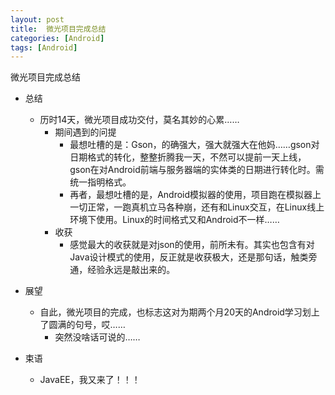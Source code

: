 ```yaml
---
layout: post
title:  微光项目完成总结
categories: [Android]
tags: [Android]
---
```

微光项目完成总结

<!--more-->

   - 总结
      - 历时14天，微光项目成功交付，莫名其妙的心累……
           - 期间遇到的问提
               - 最想吐槽的是：Gson，的确强大，强大就强大在他妈……gson对日期格式的转化，整整折腾我一天，不然可以提前一天上线，gson在对Android前端与服务器端的实体类的日期进行转化时。需统一指明格式。
               - 再者，最想吐槽的是，Android模拟器的使用，项目跑在模拟器上一切正常，一跑真机立马各种崩，还有和Linux交互，在Linux线上环境下使用。Linux的时间格式又和Android不一样……
          - 收获
              - 感觉最大的收获就是对json的使用，前所未有。其实也包含有对Java设计模式的使用，反正就是收获极大，还是那句话，触类旁通，经验永远是敲出来的。

- 展望
   - 自此，微光项目的完成，也标志这对为期两个月20天的Android学习划上了圆满的句号，哎……
     - 突然没啥话可说的……
- 束语
     - JavaEE，我又来了！！！
     	

